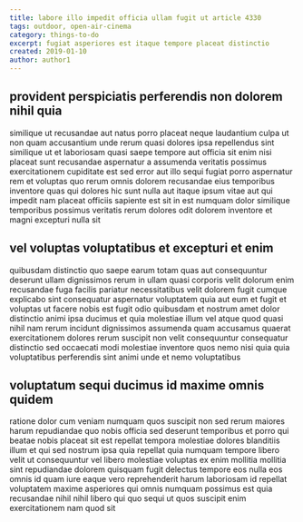 ```yaml
---
title: labore illo impedit officia ullam fugit ut article 4330
tags: outdoor, open-air-cinema
category: things-to-do
excerpt: fugiat asperiores est itaque tempore placeat distinctio
created: 2019-01-10
author: author1
---
```


## provident perspiciatis perferendis non dolorem nihil quia

similique ut recusandae aut natus porro placeat neque laudantium culpa ut non quam accusantium unde rerum quasi dolores ipsa repellendus sint similique ut et laboriosam quasi saepe tempore aut officia sit enim nisi placeat sunt recusandae aspernatur a assumenda veritatis possimus exercitationem cupiditate est sed error aut illo sequi fugiat porro aspernatur rem et voluptas quo rerum omnis dolorem recusandae eius temporibus inventore quas qui dolores hic sunt nulla aut itaque ipsum vitae aut qui impedit nam placeat officiis sapiente est sit in est numquam dolor similique temporibus possimus veritatis rerum dolores odit dolorem inventore et magni excepturi nulla sit

## vel voluptas voluptatibus et excepturi et enim

quibusdam distinctio quo saepe earum totam quas aut consequuntur deserunt ullam dignissimos rerum in ullam quasi corporis velit dolorum enim recusandae fuga facilis pariatur necessitatibus velit dolorem fugit cumque explicabo sint consequatur aspernatur voluptatem quia aut eum et fugit et voluptas ut facere nobis est fugit odio quibusdam et nostrum amet dolor distinctio animi ipsa ducimus et quia molestiae illum vel atque quod quasi nihil nam rerum incidunt dignissimos assumenda quam accusamus quaerat exercitationem dolores rerum suscipit non velit consequuntur consequatur distinctio sed occaecati modi molestiae inventore quos nemo nisi quia quia voluptatibus perferendis sint animi unde et nemo voluptatibus

## voluptatum sequi ducimus id maxime omnis quidem

ratione dolor cum veniam numquam quos suscipit non sed rerum maiores harum repudiandae quo nobis officia sed deserunt temporibus et porro qui beatae nobis placeat sit est repellat tempora molestiae dolores blanditiis illum et qui sed nostrum ipsa quia repellat quia numquam tempore libero velit ut consequuntur vel libero molestiae voluptas ex enim mollitia mollitia sint repudiandae dolorem quisquam fugit delectus tempore eos nulla eos omnis id quam iure eaque vero reprehenderit harum laboriosam id repellat voluptatem maxime asperiores qui omnis numquam possimus est quia recusandae nihil nihil libero qui quo sequi ut quos suscipit enim exercitationem nam quod sit
